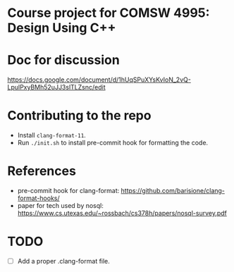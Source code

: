 # Course project for COMSW 4995: Design Using C++

# Doc for discussion
https://docs.google.com/document/d/1hUqSPuXYsKvIoN_2vQ-LpulPxyBMh52uJJ3slTLZsnc/edit

# Contributing to the repo
- Install `clang-format-11`.
- Run `./init.sh` to install pre-commit hook for formatting the code.

# References
- pre-commit hook for clang-format: https://github.com/barisione/clang-format-hooks/
- paper for tech used by nosql: https://www.cs.utexas.edu/~rossbach/cs378h/papers/nosql-survey.pdf

# TODO
- [ ] Add a proper .clang-format file.

